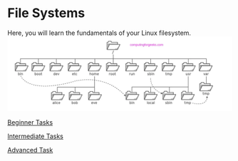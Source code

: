 # File Systems
Here, you will learn the fundamentals of your Linux filesystem.
![Check Out RHEL File System Structure Online](image.png)



[Beginner Tasks](/File%20Systems/Beginner/REAdME.md)

[Intermediate Tasks](/File%20Systems/Intermediate/)

[Advanced Task](/File%20Systems/Advanced/)
